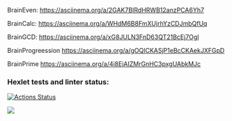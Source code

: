 BrainEven:
https://asciinema.org/a/2GAK7BIRdHRWB12anzPCA6Yh7

BrainCalc:
https://asciinema.org/a/WHdM6B8FmXUjrhYzCDJmbQfUq

BrainGCD:
https://asciinema.org/a/xG8JULN3FnD63QT21BcEj7Ogl

BrainProgreession
https://asciinema.org/a/gOQICKASjP1eBcCKAekJXFGpD

BrainPrime
https://asciinema.org/a/4i8EjAIZMrGnHC3pxgUAbkMJc

### Hexlet tests and linter status:
[![Actions Status](https://github.com/ilija8897/frontend-project-44/actions/workflows/hexlet-check.yml/badge.svg)](https://github.com/ilija8897/frontend-project-44/actions)

<a href="https://codeclimate.com/github/ilija8897/frontend-project-44/maintainability"><img src="https://api.codeclimate.com/v1/badges/0d5cd5920959ba4f8b60/maintainability" /></a>